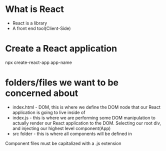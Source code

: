 # What is React 

- React is a library 
- A front end tool(Client-Side)


# Create a React application 

npx create-react-app app-name


# folders/files we want to be concerned about

- index.html - DOM, this is where we define the DOM node that our React application is going to live inside of 
- index.js - this is where we are performing some DOM manipulation to actually render our React application to the DOM. Selecting our root div, and injecting our highest level component(App) 
- src folder - this is where all components will be defined in 


Component files must be capitalized with a .js extension
